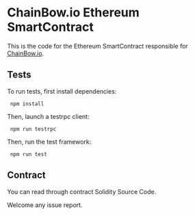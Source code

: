 
 # ChainBow.io Ethereum SmartContract
 
 This is the code for the Ethereum SmartContract responsible for [ChainBow.io](https://chainbow.io/).
 
 
 ## Tests
 
 To run tests, first install dependencies:
 
     npm install
 
 Then, launch a testrpc client:
 
     npm run testrpc
 
 Then, run the test framework:
 
     npm run test
 
 ## Contract
 
 You can read through contract Solidity Source Code.
 
 Welcome any issue report.
 
